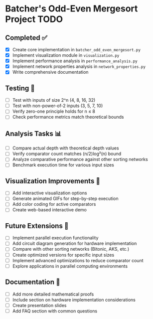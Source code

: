 # Batcher's Odd-Even Mergesort Project TODO

## Completed ✅
- [x] Create core implementation in `batcher_odd_even_mergesort.py`
- [x] Implement visualization module in `visualization.py`
- [x] Implement performance analysis in `performance_analysis.py`
- [x] Implement network properties analysis in `network_properties.py`
- [x] Write comprehensive documentation

## Testing 🧪
- [ ] Test with inputs of size 2^n (4, 8, 16, 32)
- [ ] Test with non-power-of-2 inputs (3, 5, 7, 10)
- [ ] Verify zero-one principle holds for n ≤ 8
- [ ] Check performance metrics match theoretical bounds

## Analysis Tasks 📊
- [ ] Compare actual depth with theoretical depth values
- [ ] Verify comparator count matches (n/2)log²(n) bound
- [ ] Analyze comparative performance against other sorting networks
- [ ] Benchmark execution time for various input sizes

## Visualization Improvements 🎨
- [ ] Add interactive visualization options
- [ ] Generate animated GIFs for step-by-step execution
- [ ] Add color coding for active comparators
- [ ] Create web-based interactive demo

## Future Extensions 🚀
- [ ] Implement parallel execution functionality
- [ ] Add circuit diagram generation for hardware implementation
- [ ] Compare with other sorting networks (Bitonic, AKS, etc.)
- [ ] Create optimized versions for specific input sizes
- [ ] Implement advanced optimizations to reduce comparator count
- [ ] Explore applications in parallel computing environments

## Documentation 📝
- [ ] Add more detailed mathematical proofs
- [ ] Include section on hardware implementation considerations
- [ ] Create presentation slides
- [ ] Add FAQ section with common questions 